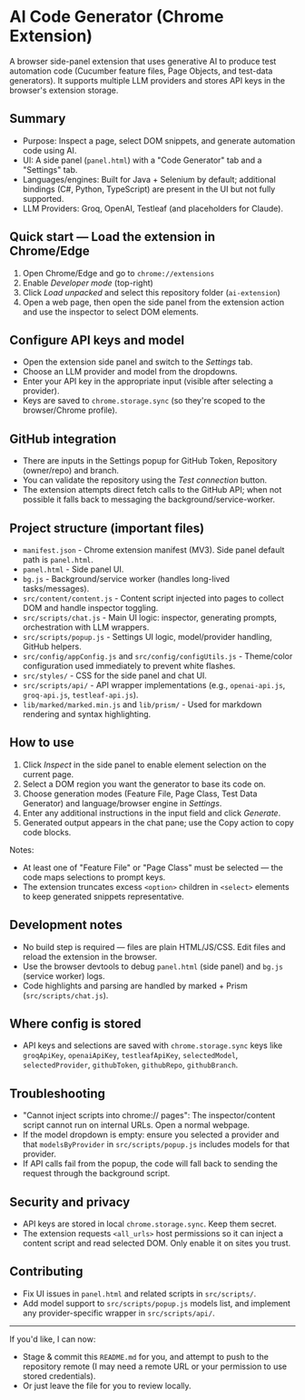 # AI Code Generator (Chrome Extension)

A browser side-panel extension that uses generative AI to produce test automation code (Cucumber feature files, Page Objects, and test-data generators). It supports multiple LLM providers and stores API keys in the browser's extension storage.

## Summary

- Purpose: Inspect a page, select DOM snippets, and generate automation code using AI.
- UI: A side panel (`panel.html`) with a "Code Generator" tab and a "Settings" tab.
- Languages/engines: Built for Java + Selenium by default; additional bindings (C#, Python, TypeScript) are present in the UI but not fully supported.
- LLM Providers: Groq, OpenAI, Testleaf (and placeholders for Claude).

## Quick start — Load the extension in Chrome/Edge

1. Open Chrome/Edge and go to `chrome://extensions`
2. Enable *Developer mode* (top-right)
3. Click *Load unpacked* and select this repository folder (`ai-extension`)
4. Open a web page, then open the side panel from the extension action and use the inspector to select DOM elements.

## Configure API keys and model

- Open the extension side panel and switch to the *Settings* tab.
- Choose an LLM provider and model from the dropdowns.
- Enter your API key in the appropriate input (visible after selecting a provider).
- Keys are saved to `chrome.storage.sync` (so they're scoped to the browser/Chrome profile).

## GitHub integration

- There are inputs in the Settings popup for GitHub Token, Repository (owner/repo) and branch.
- You can validate the repository using the *Test connection* button.
- The extension attempts direct fetch calls to the GitHub API; when not possible it falls back to messaging the background/service-worker.

## Project structure (important files)

- `manifest.json` - Chrome extension manifest (MV3). Side panel default path is `panel.html`.
- `panel.html` - Side panel UI.
- `bg.js` - Background/service worker (handles long-lived tasks/messages).
- `src/content/content.js` - Content script injected into pages to collect DOM and handle inspector toggling.
- `src/scripts/chat.js` - Main UI logic: inspector, generating prompts, orchestration with LLM wrappers.
- `src/scripts/popup.js` - Settings UI logic, model/provider handling, GitHub helpers.
- `src/config/appConfig.js` and `src/config/configUtils.js` - Theme/color configuration used immediately to prevent white flashes.
- `src/styles/` - CSS for the side panel and chat UI.
- `src/scripts/api/` - API wrapper implementations (e.g., `openai-api.js`, `groq-api.js`, `testleaf-api.js`).
- `lib/marked/marked.min.js` and `lib/prism/` - Used for markdown rendering and syntax highlighting.

## How to use

1. Click *Inspect* in the side panel to enable element selection on the current page.
2. Select a DOM region you want the generator to base its code on.
3. Choose generation modes (Feature File, Page Class, Test Data Generator) and language/browser engine in *Settings*.
4. Enter any additional instructions in the input field and click *Generate*.
5. Generated output appears in the chat pane; use the Copy action to copy code blocks.

Notes:
- At least one of "Feature File" or "Page Class" must be selected — the code maps selections to prompt keys.
- The extension truncates excess `<option>` children in `<select>` elements to keep generated snippets representative.

## Development notes

- No build step is required — files are plain HTML/JS/CSS. Edit files and reload the extension in the browser.
- Use the browser devtools to debug `panel.html` (side panel) and `bg.js` (service worker) logs.
- Code highlights and parsing are handled by marked + Prism (`src/scripts/chat.js`).

## Where config is stored

- API keys and selections are saved with `chrome.storage.sync` keys like `groqApiKey`, `openaiApiKey`, `testleafApiKey`, `selectedModel`, `selectedProvider`, `githubToken`, `githubRepo`, `githubBranch`.

## Troubleshooting

- "Cannot inject scripts into chrome:// pages": The inspector/content script cannot run on internal URLs. Open a normal webpage.
- If the model dropdown is empty: ensure you selected a provider and that `modelsByProvider` in `src/scripts/popup.js` includes models for that provider.
- If API calls fail from the popup, the code will fall back to sending the request through the background script.

## Security and privacy

- API keys are stored in local `chrome.storage.sync`. Keep them secret.
- The extension requests `<all_urls>` host permissions so it can inject a content script and read selected DOM. Only enable it on sites you trust.

## Contributing

- Fix UI issues in `panel.html` and related scripts in `src/scripts/`.
- Add model support to `src/scripts/popup.js` models list, and implement any provider-specific wrapper in `src/scripts/api/`.

---

If you'd like, I can now:
- Stage & commit this `README.md` for you, and attempt to push to the repository remote (I may need a remote URL or your permission to use stored credentials).
- Or just leave the file for you to review locally.
